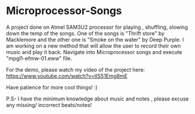 # Microprocessor-Songs
A project done on Atmel SAM3U2 processor for playing , shuffling, slowing down the temp of the songs. One of the songs is "Thrift store" by Macklemore and the other one is "Smoke on the water" by Deep Purple.
I am working on a new method that will allow the user to record their own music and play it back. Navigate into Microprocessor songs and execute "mpgl1-efmw-01.eww" file.

For the demo, please watch my video of the project here: https://www.youtube.com/watch?v=tIS51Emg8mE

Have patience for more cool things! :)

P.S- I have the minimum knowledge about music and notes , please excuse any missing/ incorrect beats/notes! 

